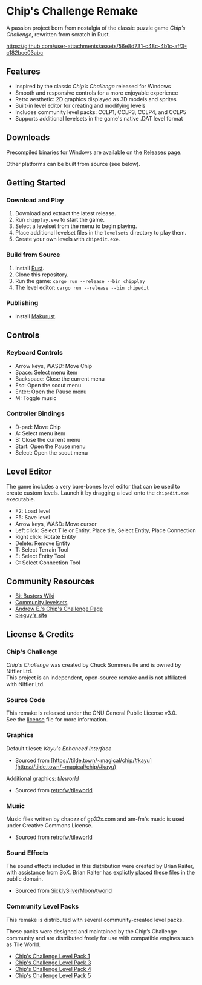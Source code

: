 Chip's Challenge Remake
=======================

A passion project born from nostalgia of the classic puzzle game *Chip’s Challenge*, rewritten from scratch in Rust.

https://github.com/user-attachments/assets/56e8d731-c48c-4b1c-aff3-c182bce03abc

Features
--------

- Inspired by the classic *Chip’s Challenge* released for Windows
- Smooth and responsive controls for a more enjoyable experience
- Retro aesthetic: 2D graphics displayed as 3D models and sprites
- Built-in level editor for creating and modifying levels
- Includes community level packs: CCLP1, CCLP3, CCLP4, and CCLP5
- Supports additional levelsets in the game's native .DAT level format

Downloads
---------

Precompiled binaries for Windows are available on the [Releases](https://github.com/CasualX/chipgame/releases) page.

Other platforms can be built from source (see below).

Getting Started
---------------

### Download and Play

1. Download and extract the latest release.
2. Run `chipplay.exe` to start the game.
3. Select a levelset from the menu to begin playing.
4. Place additional levelset files in the `levelsets` directory to play them.
5. Create your own levels with `chipedit.exe`.

### Build from Source

1. Install [Rust](https://www.rust-lang.org/tools/install).
2. Clone this repository.
3. Run the game: `cargo run --release --bin chipplay`
4. The level editor: `cargo run --release --bin chipedit`

### Publishing

* Install [Makurust](https://github.com/fromgodd/makurust).

Controls
--------

### Keyboard Controls

* Arrow keys, WASD: Move Chip
* Space: Select menu item
* Backspace: Close the current menu
* Esc: Open the scout menu
* Enter: Open the Pause menu
* M: Toggle music

### Controller Bindings

* D-pad: Move Chip
* A: Select menu item
* B: Close the current menu
* Start: Open the Pause menu
* Select: Open the scout menu

Level Editor
------------

The game includes a very bare-bones level editor that can be used to create custom levels. Launch it by dragging a level onto the `chipedit.exe` executable.

* F2: Load level
* F5: Save level
* Arrow keys, WASD: Move cursor
* Left click: Select Tile or Entity, Place tile, Select Entity, Place Connection
* Right click: Rotate Entity
* Delete: Remove Entity
* T: Select Terrain Tool
* E: Select Entity Tool
* C: Select Connection Tool

Community Resources
-------------------

* [Bit Busters Wiki](https://wiki.bitbusters.club/Main_Page)
* [Community levelsets](https://sets.bitbusters.club/)
* [Andrew E.'s Chip's Challenge Page](https://tilde.town/~magical/chip/)
* [pieguy's site](https://davidstolp.com/old/chips/)

License & Credits
-----------------

### Chip's Challenge

*Chip's Challenge* was created by Chuck Sommerville and is owned by Niffler Ltd.  
This project is an independent, open-source remake and is not affiliated with Niffler Ltd.

### Source Code

This remake is released under the GNU General Public License v3.0.  
See the [license](license.md) file for more information.  

### Graphics

Default tileset: *Kayu's Enhanced Interface*

- Sourced from [https://tilde.town/~magical/chip/#kayu](https://tilde.town/~magical/chip/#kayu)

Additional graphics: *tileworld*

- Sourced from [retrofw/tileworld](https://github.com/retrofw/tileworld)

### Music

Music files written by chaozz of gp32x.com and am-fm's music is used under Creative Commons License.

* Sourced from [retrofw/tileworld](https://github.com/retrofw/tileworld)

### Sound Effects

The sound effects included in this distribution were created by Brian Raiter, with assistance from SoX. Brian Raiter has explictly placed these files in the public domain.

- Sourced from [SicklySilverMoon/tworld](https://github.com/SicklySilverMoon/tworld)

### Community Level Packs

This remake is distributed with several community-created level packs.

These packs were designed and maintained by the Chip’s Challenge community and are distributed freely for use with compatible engines such as Tile World.

* [Chip's Challenge Level Pack 1](https://wiki.bitbusters.club/Chip%27s_Challenge_Level_Pack_1)
* [Chip's Challenge Level Pack 3](https://wiki.bitbusters.club/Chip%27s_Challenge_Level_Pack_3)
* [Chip's Challenge Level Pack 4](https://wiki.bitbusters.club/Chip%27s_Challenge_Level_Pack_4)
* [Chip's Challenge Level Pack 5](https://wiki.bitbusters.club/Chip%27s_Challenge_Level_Pack_5)
